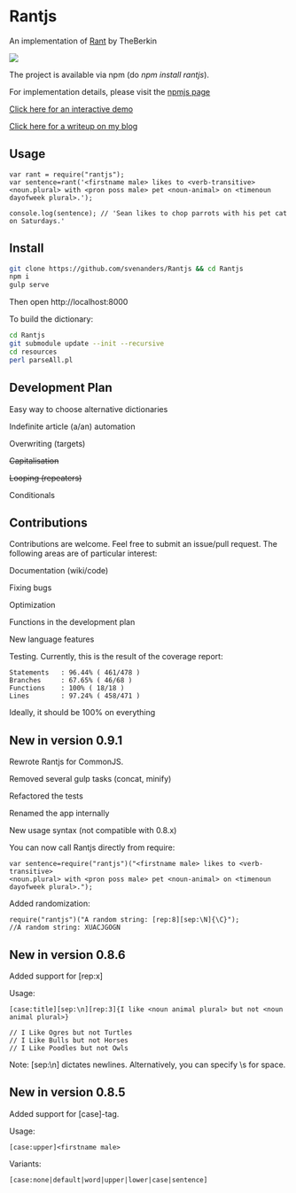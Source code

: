 # Rantjs

An implementation of [Rant][1] by TheBerkin

<img src="http://res.cloudinary.com/sven-anders-robbestad/image/upload/c_scale,w_350/v1418975366/rantjs_0.8.4.png">

The project is available via npm (do _npm install rantjs_). 

For implementation details, please visit the [npmjs page][3]

[Click here for an interactive demo][2]

[Click here for a writeup on my blog][4]

## Usage

    var rant = require("rantjs");
    var sentence=rant('<firstname male> likes to <verb-transitive> <noun.plural> with <pron poss male> pet <noun-animal> on <timenoun dayofweek plural>.');

    console.log(sentence); // 'Sean likes to chop parrots with his pet cat on Saturdays.'

## Install

```bash
git clone https://github.com/svenanders/Rantjs && cd Rantjs
npm i
gulp serve
```
Then open http://localhost:8000

To build the dictionary:
```bash
cd Rantjs
git submodule update --init --recursive
cd resources
perl parseAll.pl
```


## Development Plan

Easy way to choose alternative dictionaries

Indefinite article (a/an) automation

Overwriting (targets)

~~Capitalisation~~

~~Looping (repeaters)~~

Conditionals

## Contributions

Contributions are welcome. Feel free to submit an issue/pull request. The following areas are
of particular interest:

Documentation (wiki/code)

Fixing bugs

Optimization

Functions in the development plan

New language features

Testing. Currently, this is the result of the coverage report:

    Statements   : 96.44% ( 461/478 )
    Branches     : 67.65% ( 46/68 )
    Functions    : 100% ( 18/18 )
    Lines        : 97.24% ( 458/471 )

Ideally, it should be 100% on everything

## New in version 0.9.1

  Rewrote Rantjs for CommonJS. 
  
  Removed several gulp tasks (concat, minify)
 
  Refactored the tests
 
  Renamed the app internally
 
  New usage syntax (not compatible with 0.8.x)
 
  You can now call Rantjs directly from require:
  
    var sentence=require("rantjs")("<firstname male> likes to <verb-transitive> 
    <noun.plural> with <pron poss male> pet <noun-animal> on <timenoun dayofweek plural>.");
 
  Added randomization:
  
    require("rantjs")("A random string: [rep:8][sep:\N]{\C}");
    //A random string: XUACJGOGN

## New in version 0.8.6

  Added support for [rep:x]

  Usage:

    [case:title][sep:\n][rep:3]{I like <noun animal plural> but not <noun animal plural>}

    // I Like Ogres but not Turtles
    // I Like Bulls but not Horses
    // I Like Poodles but not Owls

   Note: [sep:\n] dictates newlines. Alternatively, you can specify \s for space.

## New in version 0.8.5

  Added support for [case]-tag.

  Usage:

    [case:upper]<firstname male>

  Variants:

    [case:none|default|word|upper|lower|case|sentence]



[1]: https://github.com/TheBerkin/Rant
[2]: https://rantjs.herokuapp.com/
[3]: https://www.npmjs.com/package/rantjs
[4]: http://www.robbestad.com/blog/procedurally-generated-text-with-rantjs
